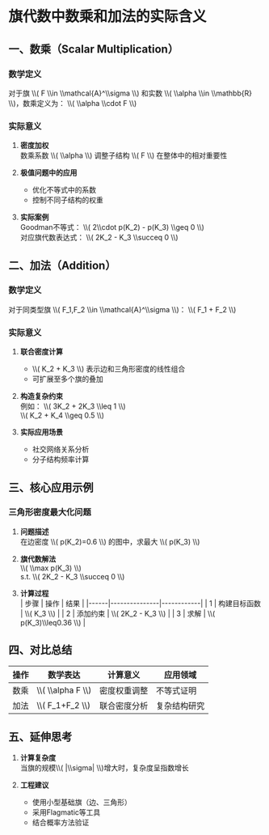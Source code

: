 # 旗代数中数乘和加法的实际含义

## 一、数乘（Scalar Multiplication）

### 数学定义
对于旗 &#92;&#92;( F &#92;&#92;in &#92;&#92;mathcal{A}^&#92;&#92;sigma &#92;&#92;) 和实数 &#92;&#92;( &#92;&#92;alpha &#92;&#92;in &#92;&#92;mathbb{R} &#92;&#92;)，数乘定义为：
&#92;&#92;( &#92;&#92;alpha &#92;&#92;cdot F &#92;&#92;)

### 实际意义
1. **密度加权**  
   数乘系数 &#92;&#92;( &#92;&#92;alpha &#92;&#92;) 调整子结构 &#92;&#92;( F &#92;&#92;) 在整体中的相对重要性

2. **极值问题中的应用**  
   - 优化不等式中的系数
   - 控制不同子结构的权重

3. **实际案例**  
   Goodman不等式：
   &#92;&#92;( 2&#92;&#92;cdot p(K_2) - p(K_3) &#92;&#92;geq 0 &#92;&#92;)  
   对应旗代数表达式：
   &#92;&#92;( 2K_2 - K_3 &#92;&#92;succeq 0 &#92;&#92;)

## 二、加法（Addition）

### 数学定义
对于同类型旗 &#92;&#92;( F_1,F_2 &#92;&#92;in &#92;&#92;mathcal{A}^&#92;&#92;sigma &#92;&#92;)：
&#92;&#92;( F_1 + F_2 &#92;&#92;)

### 实际意义
1. **联合密度计算**  
   - &#92;&#92;( K_2 + K_3 &#92;&#92;) 表示边和三角形密度的线性组合
   - 可扩展至多个旗的叠加

2. **构造复杂约束**  
   例如：
   &#92;&#92;( 3K_2 + 2K_3 &#92;&#92;leq 1 &#92;&#92;)  
   &#92;&#92;( K_2 + K_4 &#92;&#92;geq 0.5 &#92;&#92;)

3. **实际应用场景**  
   - 社交网络关系分析
   - 分子结构频率计算

## 三、核心应用示例

### 三角形密度最大化问题
1. **问题描述**  
   在边密度 &#92;&#92;( p(K_2)=0.6 &#92;&#92;) 的图中，求最大 &#92;&#92;( p(K_3) &#92;&#92;)

2. **旗代数解法**  
   &#92;&#92;( &#92;&#92;max p(K_3) &#92;&#92;)  
   s.t. &#92;&#92;( 2K_2 - K_3 &#92;&#92;succeq 0 &#92;&#92;)

3. **计算过程**  
   | 步骤 | 操作          | 结果       |
   |------|---------------|------------|
   | 1    | 构建目标函数  | &#92;&#92;( K_3 &#92;&#92;)         |
   | 2    | 添加约束      | &#92;&#92;( 2K_2 - K_3 &#92;&#92;)   |
   | 3    | 求解          | &#92;&#92;( p(K_3)&#92;&#92;leq0.36 &#92;&#92;) |

## 四、对比总结

| 操作 | 数学表达 | 计算意义         | 应用领域       |
|------|----------|------------------|----------------|
| 数乘 | &#92;&#92;( &#92;&#92;alpha F &#92;&#92;)       | 密度权重调整     | 不等式证明     |
| 加法 | &#92;&#92;( F_1+F_2 &#92;&#92;)    | 联合密度分析     | 复杂结构研究   |

## 五、延伸思考
1. **计算复杂度**  
   当旗的规模&#92;&#92;( |&#92;&#92;sigma| &#92;&#92;)增大时，复杂度呈指数增长

2. **工程建议**  
   - 使用小型基础旗（边、三角形）
   - 采用Flagmatic等工具
   - 结合概率方法验证